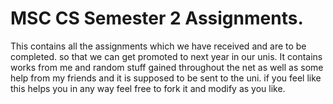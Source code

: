# MSC CS Semester 2 Assignments.

This contains all the assignments which we have received and are to be completed.
so that we can get promoted to next year in our unis. It contains works
from me and random stuff gained throughout the net as well as some help
from my friends and it is supposed to be sent to the uni. if you feel like 
this helps you in any way feel free to fork it and modify as you like.